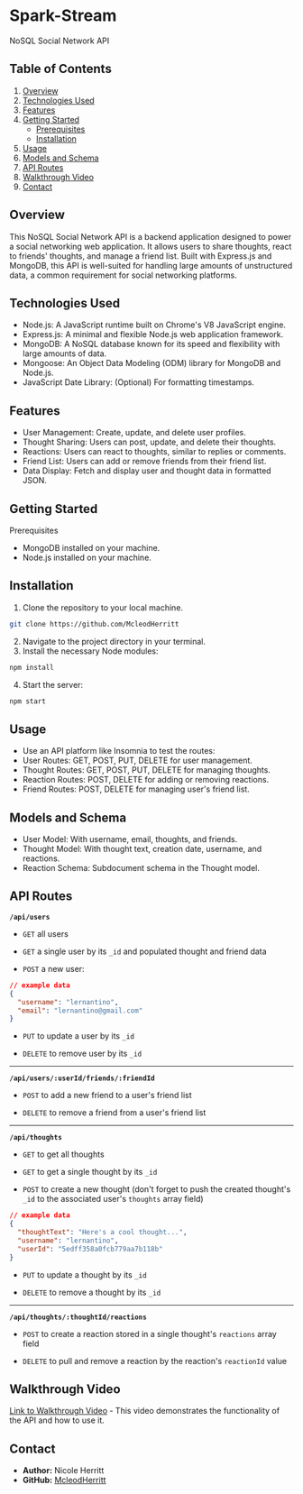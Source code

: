 # Spark-Stream

NoSQL Social Network API

## Table of Contents

1. [Overview](#overview)
2. [Technologies Used](#technologies-used)
3. [Features](#features)
4. [Getting Started](#getting-started)
   - [Prerequisites](#prerequisites)
   - [Installation](#installation)
5. [Usage](#usage)
6. [Models and Schema](#models-and-schema)
7. [API Routes](#api-routes)
8. [Walkthrough Video](#walkthrough-video)
9. [Contact](#contact)

## Overview

This NoSQL Social Network API is a backend application designed to power a social networking web application. It allows users to share thoughts, react to friends' thoughts, and manage a friend list. Built with Express.js and MongoDB, this API is well-suited for handling large amounts of unstructured data, a common requirement for social networking platforms.

## Technologies Used

- Node.js: A JavaScript runtime built on Chrome's V8 JavaScript engine.
- Express.js: A minimal and flexible Node.js web application framework.
- MongoDB: A NoSQL database known for its speed and flexibility with large amounts of data.
- Mongoose: An Object Data Modeling (ODM) library for MongoDB and Node.js.
- JavaScript Date Library: (Optional) For formatting timestamps.

## Features

- User Management: Create, update, and delete user profiles.
- Thought Sharing: Users can post, update, and delete their thoughts.
- Reactions: Users can react to thoughts, similar to replies or comments.
- Friend List: Users can add or remove friends from their friend list.
- Data Display: Fetch and display user and thought data in formatted JSON.

## Getting Started

Prerequisites

- MongoDB installed on your machine.
- Node.js installed on your machine.

## Installation

1. Clone the repository to your local machine.

```bash
git clone https://github.com/McleodHerritt
```

2. Navigate to the project directory in your terminal.
3. Install the necessary Node modules:

```bash
npm install
```

4. Start the server:

```bash
npm start
```

## Usage

- Use an API platform like Insomnia to test the routes:
- User Routes: GET, POST, PUT, DELETE for user management.
- Thought Routes: GET, POST, PUT, DELETE for managing thoughts.
- Reaction Routes: POST, DELETE for adding or removing reactions.
- Friend Routes: POST, DELETE for managing user's friend list.

## Models and Schema

- User Model: With username, email, thoughts, and friends.
- Thought Model: With thought text, creation date, username, and reactions.
- Reaction Schema: Subdocument schema in the Thought model.

## API Routes

**`/api/users`**

- `GET` all users

- `GET` a single user by its `_id` and populated thought and friend data

- `POST` a new user:

```json
// example data
{
  "username": "lernantino",
  "email": "lernantino@gmail.com"
}
```

- `PUT` to update a user by its `_id`

- `DELETE` to remove user by its `_id`

---

**`/api/users/:userId/friends/:friendId`**

- `POST` to add a new friend to a user's friend list

- `DELETE` to remove a friend from a user's friend list

---

**`/api/thoughts`**

- `GET` to get all thoughts

- `GET` to get a single thought by its `_id`

- `POST` to create a new thought (don't forget to push the created thought's `_id` to the associated user's `thoughts` array field)

```json
// example data
{
  "thoughtText": "Here's a cool thought...",
  "username": "lernantino",
  "userId": "5edff358a0fcb779aa7b118b"
}
```

- `PUT` to update a thought by its `_id`

- `DELETE` to remove a thought by its `_id`

---

**`/api/thoughts/:thoughtId/reactions`**

- `POST` to create a reaction stored in a single thought's `reactions` array field

- `DELETE` to pull and remove a reaction by the reaction's `reactionId` value

## Walkthrough Video

[Link to Walkthrough Video](https://app.screencastify.com/v2/watch/G3tQZ2IJ5dAuzX24qw75) - This video demonstrates the functionality of the API and how to use it.

## Contact

- **Author:** Nicole Herritt
- **GitHub:** [McleodHerritt](https://github.com/McleodHerritt)
